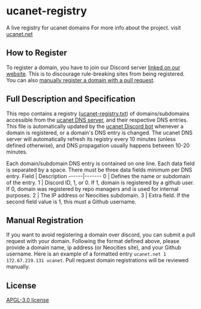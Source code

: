 # ucanet-registry
A live registry for ucanet domains
For more info about the project. visit [ucanet.net](https://ucanet.net)

## How to Register
To register a domain, you have to join our Discord server [linked on our website](http://ucanet.net). This is to discourage rule-breaking sites from being registered. You can also [manually register a domain with a pull request](#manual-registration). 

## Full Description and Specification
This repo contains a registry ([ucanet-registry.txt](https://github.com/ucanet/ucanet-registry/blob/main/ucanet-registry.txt)) of domains/subdomains accessible from the [ucanet DNS server](https://github.com/ucanet/ucanet-server), and their respective DNS entries. This file is automatically updated by the [ucanet Discord bot](https://github.com/ucanet/ucanet-server) whenever a domain is registered, or a domain's DNS entry is changed. The ucanet DNS server will automatically refresh its registry every 10 minutes (unless defined otherwise), and DNS propagation usually happens between 10-20 minutes.

Each domain/subdomain DNS entry is contained on one line. Each data field is separated by a space. There must be three data fields minimum per DNS entry.
Field | Description
------|-------
0     | Defines the name or subdomain of the entry.
1     | Discord ID, 1, or 0. If 1, domain is registered by a github user. If 0, domain was registered by repo managers and is used for internal purposes.
2     | The IP address or Neocities subdomain.
3     | Extra field. If the second field value is 1, this must a Github username.

## Manual Registration
If you want to avoid registering a domain over discord, you can submit a pull request with your domain. Following the format defined above, please provide a domain name, ip address (or Neocities site), and your Github username. Here is an example of a formatted entry `ucanet.net 1 172.67.219.131 ucanet`. Pull request domain registrations will be reviewed manually.

## License
[APGL-3.0 license](https://github.com/ucanet/ucanet-registry/blob/main/LICENSE.md)
